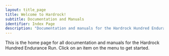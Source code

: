 ```yaml
---
layout: title_page
title: Welcome to Hardrock!
subtitle: Documentation and Manuals
identifier: Index Page
description: "Documentation and manuals for the Hardrock Hundred Endurance Run"
---
```


This is the home page for all documentation and manuals for the Hardrock Hundred Endurance Run. 
Click on an item on the menu to get started.
